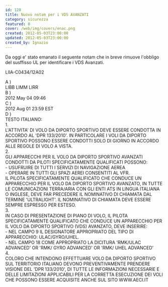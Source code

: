```yaml
---
id: 128
title: Nuovo notam per i VDS AVANZATI
category: sicurezza
featured: 0
cover: /web/img/covers/enac.png
created: 2012-05-03T23:00:00
updated: 2012-05-03T23:00:00
created_by: Ignazio
---
```


Da oggi e' stato emanato il seguente notam che in breve rimuove l'obbligo del susffisso UL per identificare i VDS Avanzati.

LIIA-C0434/12A02

<div class="grid grid-cols-[auto,1fr] gap-y-2 text-sm">
    <div class="mr-3">A )</div>
    <div>LIBB LIMM LIRR</div>
    <div class="mr-3">B )</div>
    <div>2012 May 04 09:46</div>
    <div class="mr-3">C )</div>
    <div>2012 Aug 01 23:59 EST</div>
    <div class="mr-3">D )</div>
    <div>TESTO ITALIANO:</div>
    <div class="pl-3">1.</div>
    <div class="pl-2">L'ATTIVITA' DI VOLO DA DIPORTO SPORTIVO DEVE ESSERE CONDOTTA IN ACCORDO AL 'DPR 133/2010'. IN PARTICOLARE I VOLI DA DIPORTO SPORTIVO POSSONO ESSERE CONDOTTI SOLO DI GIORNO IN ACCORDO ALLE REGOLE DI VOLO A VISTA.</div>
    <div class="pl-3">2.</div>
    <div class="pl-2">GLI APPARECCHI PER IL VOLO DA DIPORTO SPORTIVO AVANZATI CONDOTTI DA PILOTI SPECIFICATAMENTE QUALIFICATI POSSONO:<br>
    - USUFRUIRE DI TUTTI I SERVIZI DI NAVIGAZIONE AEREA<br>
    - OPERARE IN TUTTI GLI SPAZI AEREI CONSENTITI AL VFR.<br>
    IL PILOTA SPECIFICATAMENTE QUALIFICATO CHE CONDUCE UN APPARECCHIO PER IL VOLO DA DIPORTO SPORTIVO AVANZATO, IN TUTTE LE COMUNICAZIONI TERRA/ARIA CON GLI ENTI ATS IN LINGUA ITALIANA O INGLESE, DEVE FAR PRECEDERE IL NOMINATIVO DI CHIAMATA DAL TERMINE 'ULTRALIGHT'. IL NOMINATIVO DI CHIAMATA DEVE ESSERE SEMPRE ESPRESSO PER ESTESO.
    </div>
    <div class="pl-3">3.</div>
    <div class="pl-2">IN CASO DI PRESENTAZIONE DI PIANO DI VOLO, IL PILOTA SPECIFICATAMENTE QUALIFICATO CHE CONDUCE UN APPARECCHIO PER IL VOLO DA DIPORTO SPORTIVO (VDS) AVANZATO, DEVE INSERIRE:<br>
        - NEL CAMPO 9 IL DESIGNATORE APPROPRIATO DEL TIPO DI APPARECCHIO: ULAC/GYRO/UHEL.<br>
        - NEL CAMPO 18 COME APPROPRIATO LA DICITURA 'RMK/ULAC ADVANCED' OR 'RMK/ GYRO ADVANCED' OR 'RMK/ UHEL ADVANCED'<br>
    </div>
    <div class="pl-3">4.</div>
    <div class="pl-2">COLORO CHE INTENDONO EFFETTUARE VOLO DA DIPORTO SPORTIVO SUL TERRITORIO ITALIANO DEVONO PREVENTIVAMENTE PRENDERE VISIONE DEL 'DPR 133/2010', DI TUTTE LE INFORMAZIONI NECESSARIE E DELLE LIMITAZIONI APPLICABILI PER LA CORRETTA ESECUZIONE DEI VOLI CHE POSSONO ESSERE ACQUISITE ANCHE SUL SITO WWW.AECI.IT</div>
</div>
